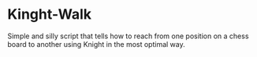 # Kinght-Walk
Simple and silly script that tells how to reach from one position on a chess board to another using Knight in the most optimal way.
